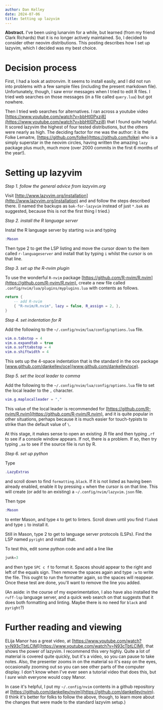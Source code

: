 ```yaml
---
author: Dan Kelley
date: 2024-07-06
title: Setting up lazyvim
---
```


**Abstract.** I've been using lunarvim for a while, but learned (from my friend
Clark Richards) that it is no longer actively maintained. So, I decided to
consider other neovim distributions.  This posting describes how I set up
lazyvim, which I decided was my best choice.

# Decision process

First, I had a look at astronvim.  It seems to install easily, and I did not
run into problems with a few sample files (including the present markdown
file). Unfortunately, though, I saw error messages when I tried to edit R
files. I tried web searches on those messages (in a file called `query.lua`)
but got nowhere.

Then I tried web searches for alternatives.  I ran across a youtube video
[https://www.youtube.com/watch?v=bbHtl0Pxzj8](https://www.youtube.com/watch?v=bbHtl0Pxzj8)
that I found quite helpful.  It scored lazyvim the highest of four tested
distributions, but the others were nearly as high.  The deciding factor for me
was the author: it is the Folke Lemaitre,
[https://github.com/folke](https://github.com/folke) who is a simply superstar
in the neovim circles, having written the amazing `lazy` package plus much,
much more (over 2000 commits in the first 6 months of the year!).

# Setting up lazyvim

*Step 1. follow the general advice from lazyvim.org*

Visit
[http://www.lazyvim.org/installation](http://www.lazyvim.org/installation) and
and follow the steps described there.  (I named the backups as
`bak-for-lazyvim` instead of just `*.bak` as suggested, because this is not the
first thing I tried.)

*Step 2. install the R language server*

Instal the R language server by starting `nvim` and typing

```lua
:Mason
```

Then type 2 to get the LSP listing and move the cursor down to the item called
`r-languageserver` and install that by typing `i` whilst the cursor is on that
line.

*Step 3. set up the R-nvim plugin*

To use the wonderful `R-nvim` package
[https://github.com/R-nvim/R.nvim](https://github.com/R-nvim/R.nvim), create a
new file called `.config/nvim/lua/plugins/myplugins.lua` with contents as
follows.

```lua
return {
    -- add R-nvim
    { "R-nvim/R.nvim", lazy = false, R_assign = 2, },
}
```

*Step 4. set indentation for R*

Add the following to the `~/.config/nvim/lua/config/options.lua` file.

```lua
vim.o.tabstop = 4
vim.o.expandtab = true
vim.o.softtabstop = 4
vim.o.shiftwidth = 4
```

This sets up the 4-space indentation that is the standard in the oce package
[www.github.com/dankelley/oce](www.github.com/dankelley/oce).

*Step 5. set the local leader to comma*

Add the following to the `~/.config/nvim/lua/config/options.lua` file to
set the local leader to the `,` character.

```lua
vim.g.maplocalleader = ","
```


This value of the local leader is recommended for
[https://github.com/R-nvim/R.nvim](https://github.com/R-nvim/R.nvim), and it is
quite popular in other situations, perhaps because it is much easier for
touch-typists to strike than the default value of `\`.

At this stage, it makes sense to open an existing .R file and then typing `,rf`
to see if a console window appears.  If not, there is a problem.  If so, then
try typing `,aa` to see if the source file is run by R.


*Step 6. set up python*

Type

```lua
.LazyExtras
```

and scroll down to find `formatting.black`.  If it is not listed as having been
already enabled, enable it by pressing `x` when the cursor is on that line.
This will create (or add to an existing) a `~/.config/nvim/lazyvim.json` file.

Then type

```lua
:Mason
```

to enter Mason, and type `4` to get to linters.  Scroll down until you find
`flake8` and type `i` to install it.

Still in Mason, type 2 to get to language server protocols (LSPs). Find the LSP
named `pyright` and install that.

To test this, edit some python code and add a line like

```python
junk=3
```

and then type `SPC c f` to format it.  Spaces should appear to the right and
left of the equals sign. Then remove the spaces again and type `:w` to write
the file.  This ought to run the formatter again, so the spaces will reappear.
Once these test are done, you'll want to remove the line you added.

(An aside: in the course of my experimentation, I also have also installed the
`ruff-lsp` language server, and a quick web search on that suggests that it
does both formatting and linting. Maybe there is no need for `black` and
`pyright`?)

# Further reading and viewing

ELija Manor has a great video, at
[https://www.youtube.com/watch?v=N93cTbtLCIM](https://www.youtube.com/watch?v=N93cTbtLCIM),
that shows the power of lazyvim.  I recommend this very highly. Quite a lot of
material is covered quite quickly, but it's a video, so you can pause to take
notes. Also, the presenter zooms in on the material so it's easy on the eyes,
occasionally zooming out so you can see other parts of the computer display.  I
don't know when I've ever seen a tutorial video that does this, but I *sure*
wish everyone would copy Manor.

In case it's helpful, I put my `~/.config/nvim` contents in a github repository
at [https://github.com/dankelley/nvim](https://github.com/dankelley/nvim).  (I
think it's better for folks to follow the above, though, to learn more about
the changes that were made to the standard lazyvim setup.)
